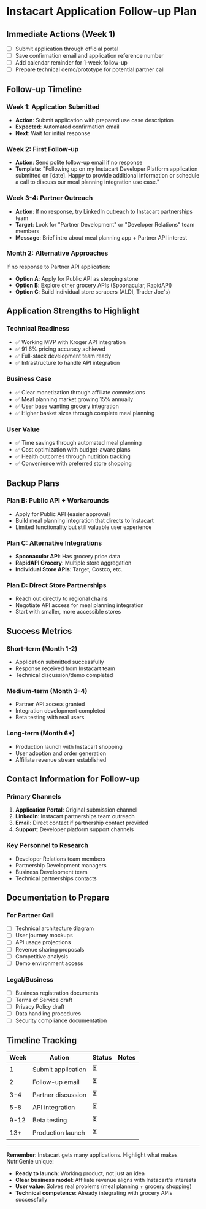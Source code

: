 # Instacart Application Follow-up Plan

## Immediate Actions (Week 1)
- [ ] Submit application through official portal
- [ ] Save confirmation email and application reference number
- [ ] Add calendar reminder for 1-week follow-up
- [ ] Prepare technical demo/prototype for potential partner call

## Follow-up Timeline

### Week 1: Application Submitted
- **Action**: Submit application with prepared use case description
- **Expected**: Automated confirmation email
- **Next**: Wait for initial response

### Week 2: First Follow-up
- **Action**: Send polite follow-up email if no response
- **Template**: "Following up on my Instacart Developer Platform application submitted on [date]. Happy to provide additional information or schedule a call to discuss our meal planning integration use case."

### Week 3-4: Partner Outreach  
- **Action**: If no response, try LinkedIn outreach to Instacart partnerships team
- **Target**: Look for "Partner Development" or "Developer Relations" team members
- **Message**: Brief intro about meal planning app + Partner API interest

### Month 2: Alternative Approaches
If no response to Partner API application:
- **Option A**: Apply for Public API as stepping stone
- **Option B**: Explore other grocery APIs (Spoonacular, RapidAPI)
- **Option C**: Build individual store scrapers (ALDI, Trader Joe's)

## Application Strengths to Highlight

### Technical Readiness
- ✅ Working MVP with Kroger API integration
- ✅ 91.6% pricing accuracy achieved
- ✅ Full-stack development team ready
- ✅ Infrastructure to handle API integration

### Business Case
- ✅ Clear monetization through affiliate commissions
- ✅ Meal planning market growing 15% annually
- ✅ User base wanting grocery integration
- ✅ Higher basket sizes through complete meal planning

### User Value
- ✅ Time savings through automated meal planning
- ✅ Cost optimization with budget-aware plans
- ✅ Health outcomes through nutrition tracking
- ✅ Convenience with preferred store shopping

## Backup Plans

### Plan B: Public API + Workarounds
- Apply for Public API (easier approval)
- Build meal planning integration that directs to Instacart
- Limited functionality but still valuable user experience

### Plan C: Alternative Integrations
- **Spoonacular API**: Has grocery price data
- **RapidAPI Grocery**: Multiple store aggregation
- **Individual Store APIs**: Target, Costco, etc.

### Plan D: Direct Store Partnerships
- Reach out directly to regional chains
- Negotiate API access for meal planning integration
- Start with smaller, more accessible stores

## Success Metrics

### Short-term (Month 1-2)
- Application submitted successfully
- Response received from Instacart team
- Technical discussion/demo completed

### Medium-term (Month 3-4)
- Partner API access granted
- Integration development completed
- Beta testing with real users

### Long-term (Month 6+)
- Production launch with Instacart shopping
- User adoption and order generation
- Affiliate revenue stream established

## Contact Information for Follow-up

### Primary Channels
1. **Application Portal**: Original submission channel
2. **LinkedIn**: Instacart partnerships team outreach
3. **Email**: Direct contact if partnership contact provided
4. **Support**: Developer platform support channels

### Key Personnel to Research
- Developer Relations team members
- Partnership Development managers
- Business Development team
- Technical partnerships contacts

## Documentation to Prepare

### For Partner Call
- [ ] Technical architecture diagram
- [ ] User journey mockups
- [ ] API usage projections
- [ ] Revenue sharing proposals
- [ ] Competitive analysis
- [ ] Demo environment access

### Legal/Business
- [ ] Business registration documents
- [ ] Terms of Service draft
- [ ] Privacy Policy draft
- [ ] Data handling procedures
- [ ] Security compliance documentation

## Timeline Tracking

| Week | Action | Status | Notes |
|------|--------|--------|-------|
| 1 | Submit application | ⏳ | |
| 2 | Follow-up email | ⏳ | |
| 3-4 | Partner discussion | ⏳ | |
| 5-8 | API integration | ⏳ | |
| 9-12 | Beta testing | ⏳ | |
| 13+ | Production launch | ⏳ | |

---

**Remember**: Instacart gets many applications. Highlight what makes NutriGenie unique:
- **Ready to launch**: Working product, not just an idea
- **Clear business model**: Affiliate revenue aligns with Instacart's interests  
- **User value**: Solves real problems (meal planning + grocery shopping)
- **Technical competence**: Already integrating with grocery APIs successfully